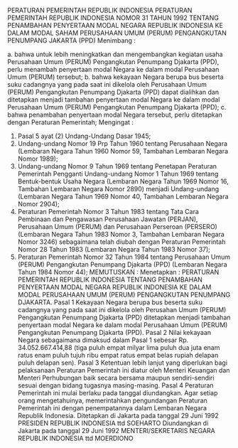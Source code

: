  PERATURAN PEMERINTAH REPUBLIK INDONESIA PERATURAN PEMERINTAH REPUBLIK INDONESIA NOMOR 31 TAHUN 1992 TENTANG PENAMBAHAN PENYERTAAN MODAL NEGARA REPUBLIK INDONESIA KE DALAM MODAL SAHAM PERUSAHAAN UMUM (PERUM) PENGANGKUTAN PENUMPANG JAKARTA (PPD)
Menimbang :

a. bahwa untuk lebih meningkatkan dan mengembangkan kegiatan usaha Perusahaan Umum (PERUM) Pengangkutan Penumpang Djakarta (PPD), perlu menambah penyertaan modal Negara ke dalam modal Perusahaan Umum (PERUM) tersebut;
b. bahwa kekayaan Negara berupa bus beserta suku cadangnya yang pada saat ini dikelola oleh Perusahaan Umum (PERUM) Pengangkutan Penumpang Djakarta (PPD) dapat dialihkan dan ditetapkan menjadi tambahan penyertaan modal Negara ke dalam modal Perusahaan Umum (PERUM) Pengangkutan Penumpang Djakarta (PPD);
c. bahwa penambahan penyertaan modal Negara tersebut, perlu ditetapkan dengan Peraturan Pemerintah;
Mengingat :

1. Pasal 5 ayat (2) Undang-Undang Dasar 1945;
2. Undang-undang Nomor 19 Prp Tahun 1960 tentang Perusahaan Negara (Lembaran Negara Tahun 1960 Nomor 59, Tambahan Lembaran Negara Nomor 1989);
3. Undang-undang Nomor 9 Tahun 1969 tentang Penetapan Peraturan Pemerintah Pengganti Undang-undang Nomor 1 Tahun 1969 tentang Bentuk-bentuk Usaha Negara (Lembaran Negara Tahun 1969 Nomor 16, Tambahan Lembaran Negara Nomor 2890) menjadi Undang-undang (Lembaran Negara Tahun 1969 Nomor 40, Tambahan Lembaran Negara Nomor 2904);
4. Peraturan Pemerintah Nomor 3 Tahun 1983 tentang Tata Cara Pembinaan dan Pengawasan Perusahaan Jawatan (PERJAN), Perusahaan Umum (PERUM) dan Perusahaan Perseroan (PERSERO) (Lembaran Negara Tahun 1983 Nomor 3, Tambahan Lembaran Negara Nomor 3246) sebagaimana telah diubah dengan Peraturan Pemerintah Nomor 28 Tahun 1983 (Lembaran Negara Tahun 1983 Nomor 37);
5. Peraturan Pemerintah Nomor 32 Tahun 1984 tentang Perusahaan Umum (PERUM) Pengangkutan Penumpang Djakarta (PPD) (Lembaran Negara Tahun 1984 Nomor 44);
MEMUTUSKAN :
 Menetapkan : PERATURAN PEMERINTAH REPUBLIK INDONESIA TENTANG PENAMBAHAN PENYERTAAN MODAL NEGARA REPUBLIK INDONESIA KE DALAM MODAL PERUSAHAAN UMUM (PERUM) PENGANGKUTAN PENUMPANG DJAKARTA.
Pasal 1
Kekayaan Negara berupa bus beserta suku cadangnya yang pada saat ini dikelola oleh Perusahan Umum (PERUM) Pengangkutan Penumpang Djakarta (PPD) ditetapkan menjadi tambahan penyertaan modal Negara ke dalam modal Perusahaan Umum (PERUM) Pengangkutan Penumpang Djakarta (PPD).
Pasal 2
Nilai kekayaan Negara sebagaimana dimaksud dalam Pasal 1 sebesar Rp. 34.052.667.414,88 (tiga puluh empat milyar lima puluh dua juta enam ratus enam puluh tujuh ribu empat ratus empat belas rupiah delapan puluh delapan sen).
Pasal 3
Ketentuan lebih lanjut yang diperlukan bagi pelaksanaan Peraturan Pemerintah ini diatur oleh Menteri Keuangan dan Menteri Perhubungan baik secara bersama maupun sendiri-sendiri sesuai dengan bidang tugasnya masing-masing.
Pasal 4
Peraturan Pemerintah ini mulai berlaku pada tanggal diundangkan. Agar setiap orang mengetahuinya, memerintahkan pengundangan Peraturan Pemerintah ini dengan penempatannya dalam Lembaran Negara Republik Indonesia. Ditetapkan di Jakarta pada tanggal 29 Juni 1992 PRESIDEN REPUBLIK INDONESIA ttd SOEHARTO Diundangkan di Jakarta pada tanggal 29 Juni 1992 MENTERI/SEKRETARIS NEGARA REPUBLIK INDONESIA ttd MOERDIONO